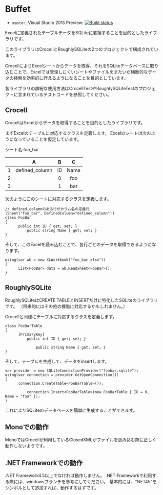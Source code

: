 # Buffet

* ```master```, Visual Studio 2015 Preview: 
[![Build status](https://ci.appveyor.com/api/projects/status/4jdmivn89dmtnjvd/branch/master?svg=true)](https://ci.appveyor.com/project/naokirin/buffet/branch/master)

Excelに定義されたテーブルデータをSQLiteに変換することを目的としたライブラリです。

このライブラリはCrocellとRoughlySQLiteの2つのプロジェクトで構成されています。

CrocellによりExcelシートからデータを取得、それをSQLiteデータベースに取り込むことで、Excelでは管理しにくいシートやファイルをまたいだ横断的なデータの検索を効率的に行えるようになることを目的としています。

各ライブラリの詳細な使用方法はCrocellTestやRoughlySQLiteTestのプロジェクトに含まれているテストコードを参照してください。

## Crocell

CrocellはExcelからデータを取得することを目的としたライブラリです。

まずExcelのテーブルに対応するクラスを定義します。
Excelのシートは次のようになっていることを仮定しています。

シート名:foo_bar

|              | A            | B            | C            |
|:------------:|:------------:|:------------:|:------------:|
|       1      |defined_column|       ID     |     Name     |
|       2      |              |       0      |      foo     |
|       3      |              |       1      |      bar     |


次のようにこのシートに対応するクラスを定義します。

```
// defined_columnのある行がカラム名の定義行
[Sheet("foo_bar", DefinedColumn="defined_column")]
class FooBar
{
      public int ID { get; set; }
          public string Name { get; set; }
}
```

そして、このExcelを読み込むことで、各行ごとのデータを取得できるようになります。

```
using(var wb = new XLWorkbook("foo_bar.xlsx"))
{
      List<FooBar> data = wb.ReadSheet<FooBar>();
}
```


## RoughlySQLite

RoughlySQLiteはCREATE TABLEとINSERTだけに特化したSQLiteのライブラリです。
（将来的にはその他の機能に対応するかもしれません。）

Crocellと同様にテーブルに対応するクラスを定義します。

```
class FooBarTable
{
      [PrimaryKey]
          public int ID { get; set; }

              public string Name { get; set; }
}
```

そして、テーブルを生成して、データをinsertします。

```
var provider = new SQLiteConnectionProvider("foobar.sqlite");
using(var connection = provider.GetOpenConnection())
{
      connection.CreateTable<FooBarTable>());

          connection.Insert<FooBarTable>(new FooBarTable { ID = 0, Name = "foo" });
}
```

これによりSQLiteのデータベースを簡単に生成することができます。

## Monoでの動作

MonoではCrocellが利用しているClosedXMLがファイルを読み込む際に正しく動作しないようです。

## .NET Frameworkでの動作

.NET Framework4.5以上でなければ動作しません。
.NET Frameworkで利用する際には、windowsブランチを参考にしてください。
基本的には、"NET45"をシンボルとして追加すれば、動作するはずです。
